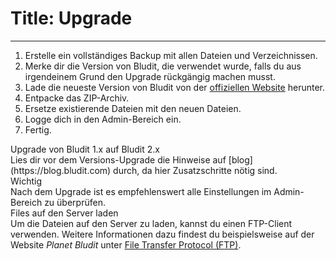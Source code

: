 # Title: Upgrade
<!-- Position: 4 -->
---
1. Erstelle ein vollständiges Backup mit allen Dateien und Verzeichnissen.
2. Merke dir die Version von Bludit, die verwendet wurde, falls du aus irgendeinem Grund den Upgrade rückgängig machen musst.
3. Lade die neueste Version von Bludit von der [offiziellen Website](https://www.bludit.com/de/) herunter.
4. Entpacke das ZIP-Archiv.
5. Ersetze existierende Dateien mit den neuen Dateien.
6. Logge dich in den Admin-Bereich ein.
7. Fertig.

<div class="note">
<div class="title">Upgrade von Bludit 1.x auf Bludit 2.x</div>
Lies dir vor dem Versions-Upgrade die Hinweise auf [blog](https://blog.bludit.com) durch, da hier Zusatzschritte nötig sind.
</div>

<div class="note">
<div class="title">Wichtig</div>
Nach dem Upgrade ist es empfehlenswert alle Einstellungen im Admin-Bereich zu überprüfen.
</div>

<div class="note">
<div class="title">Files auf den Server laden</div>
Um die Dateien auf den Server zu laden, kannst du einen FTP-Client verwenden. Weitere Informationen dazu findest du beispielsweise auf der Website <em>Planet Bludit</em> unter <a href="https:\/\/planet-bludit.ch/file-transfer-protocol-ftp" target="_blank">File Transfer Protocol (FTP)</a>.
</div>
